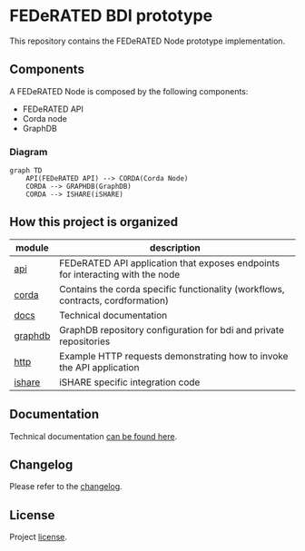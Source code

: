# FEDeRATED BDI prototype

This repository contains the FEDeRATED Node prototype implementation.

## Components

A FEDeRATED Node is composed by the following components:

- FEDeRATED API
- Corda node
- GraphDB

### Diagram

```mermaid
graph TD
    API(FEDeRATED API) --> CORDA(Corda Node)
    CORDA --> GRAPHDB(GraphDB)
    CORDA --> ISHARE(iSHARE)
```

## How this project is organized

| module                                | description                                                                     |
|---------------------------------------|---------------------------------------------------------------------------------|
| [api](api/)                           | FEDeRATED API application that exposes endpoints for interacting with the node  | 
| [corda](corda/)                       | Contains the corda specific functionality (workflows, contracts, cordformation) | 
| [docs](docs/)                         | Technical documentation                                                         |
| [graphdb](graphdb/)                   | GraphDB repository configuration for bdi and private repositories               |
| [http](http/)                         | Example HTTP requests demonstrating how to invoke the API application           |
| [ishare](ishare/)                     | iSHARE specific integration code                                                | 

## Documentation

Technical documentation [can be found here](docs/README.md).

## Changelog

Please refer to the [changelog](CHANGELOG.md).

## License

Project [license](LICENSE.md).   
